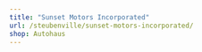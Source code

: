 ```yaml
---
title: "Sunset Motors Incorporated"
url: /steubenville/sunset-motors-incorporated/
shop: Autohaus
---
```

